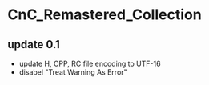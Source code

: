 # CnC_Remastered_Collection
## update 0.1
- update H, CPP, RC file encoding to UTF-16
-  disabel "Treat Warning As Error"